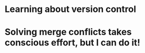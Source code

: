 # Learning about version control

# Solving merge conflicts takes conscious effort, but I can do it!